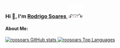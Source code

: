 <div align="left"); background-size: cover; background-position: center; padding: 20px;">
    <h3>Hi 👋, I'm <a href="https://linkedin.com/in/roosoars">Rodrigo Soares </a><img src="cat.webp" width="50"/></h3> 
    <p align="center">
        <a href="https://linkedin.com/in/roosoars"></a>
    </p>

<h4 align="left">About Me:</h4
                              
<div>
  <a href="https://github.com/roosoars">
    <picture>
      <source
        media="(prefers-color-scheme: dark)"
        srcset="https://github-readme-stats-roosoars-projects.vercel.app/api?username=roosoars&show_icons=true&include_all_commits=true&count_private=true"
      />
      <source
        media="(prefers-color-scheme: light)"
        srcset="https://github-readme-stats-roosoars-projects.vercel.app/api?username=roosoars&show_icons=true&theme=default&include_all_commits=true&count_private=true"
      />
      <img
        loading="lazy"
        height="180em"
        src="https://github-readme-stats-roosoars-projects.vercel.app/api?username=roosoars&show_icons=true&include_all_commits=true&count_private=true"
        alt="roosoars GitHub stats"
      />
    </picture>
    <picture>
      <source
        media="(prefers-color-scheme: dark)"
        srcset="https://github-readme-stats-roosoars-projects.vercel.app/api/top-langs/?username=roosoars&layout=compact&langs_count=7&include_all_commits=true&count_private=true"
      />
      <source
        media="(prefers-color-scheme: light)"
        srcset="https://github-readme-stats-roosoars-projects.vercel.app/api/top-langs/?username=roosoars&layout=compact&langs_count=7&theme=default&include_all_commits=true&count_private=true"
      />
      <img
        loading="lazy"
        height="180em"
        src="https://github-readme-stats-roosoars-projects.vercel.app/api/top-langs/?username=roosoars&layout=compact&langs_count=7&theme=default&include_all_commits=true&count_private=true"
        alt="roosoars Top Languages"
      />
    </picture>
  </a>
</div>
